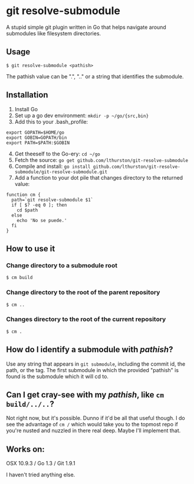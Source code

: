 # git resolve-submodule

A stupid simple git plugin written in Go that helps navigate around submodules
like filesystem directories.

## Usage

`$ git resolve-submodule <pathish>`

The pathish value can be ".", ".." or a string that identifies the submodule.

## Installation

1. Install Go
2. Set up a go dev environment: `mkdir -p ~/go/{src,bin}`
3. Add this to your .bash_profile: 
```
export GOPATH=$HOME/go
export GOBIN=GOPATH/bin
export PATH=$PATH:$GOBIN
```
4. Get theeself to the Go-ery: `cd ~/go`
5. Fetch the source: `go get github.com/lthurston/git-resolve-submodule`
6. Compile and install: `go install github.com/lthurston/git-resolve-submodule/git-resolve-submodule.git`
7. Add a function to your dot pile that changes directory to the returned value:

```
function cm {
  path=`git resolve-submodule $1`
  if [ $? -eq 0 ]; then
    cd $path
  else
    echo 'No se puede.'
  fi
}
```

## How to use it

### Change directory to a submodule root

```
$ cm build
```

### Change directory to the root of the parent repository

```
$ cm ..
```

### Changes directory to the root of the current repository

```
$ cm .
```

## How do I identify a submodule with _pathish_?

Use any string that appears in `git submodule`, including the commit id, the path, or the tag. The first
submodule in which the provided "pathish" is found is the submodule which it will cd to.

## Can I get cray-see with my _pathish_, like `cm build/../..`?

Not right now, but it's possible. Dunno if it'd be all that useful though. I do see the advantage of `cm /` which would take you to the topmost repo if you're nusted and nuzzled in there real deep. Maybe I'll implement that.


## Works on:

OSX 10.9.3 / Go 1.3 / Git 1.9.1

I haven't tried anything else.

